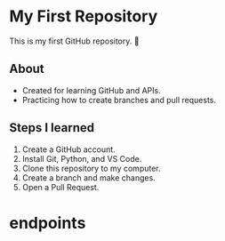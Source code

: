 # My First Repository

This is my first GitHub repository. 🎉  

## About
- Created for learning GitHub and APIs.
- Practicing how to create branches and pull requests.

## Steps I learned
1. Create a GitHub account.
2. Install Git, Python, and VS Code.
3. Clone this repository to my computer.
4. Create a branch and make changes.
5. Open a Pull Request.
# endpoints

